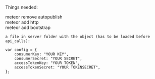 Things needed:

meteor remove autopublish   
meteor add http   
meteor add bootstrap  

	a file in server folder with the object (has to be loaded before api_calls):
	
	var config = {
   		consumerKey: "YOUR KEY",
   		consumerSecret: "YOUR SECRET",
   		accessTokenKey: "YOUR TOKEN",
   		accessTokenSecret: "YOUR TOKENSECRET",
	};
